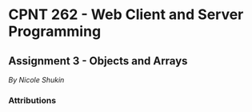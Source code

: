 # CPNT 262 - Web Client and Server Programming

## Assignment 3 - Objects and Arrays

*By Nicole Shukin*

### Attributions